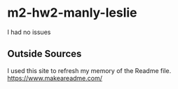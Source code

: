 # m2-hw2-manly-leslie
I had no issues

## Outside Sources
I used this site to refresh my memory of the Readme file. https://www.makeareadme.com/
